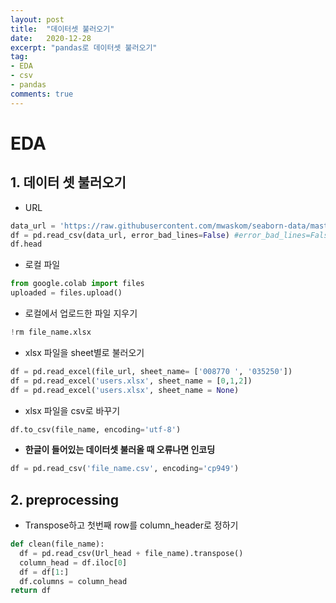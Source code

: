 ```yaml
---
layout: post
title:  "데이터셋 불러오기"
date:   2020-12-28
excerpt: "pandas로 데이터셋 불러오기"
tag:
- EDA
- csv
- pandas
comments: true
---
```


# EDA 

## 1. 데이터 셋 불러오기

* URL

```python
data_url = 'https://raw.githubusercontent.com/mwaskom/seaborn-data/master/car_crashes.csv'
df = pd.read_csv(data_url, error_bad_lines=False) #error_bad_lines=False: 오류나는 데이터는 불러오지 않음
df.head
```

* 로컬 파일

```python
from google.colab import files
uploaded = files.upload()
```
* 로컬에서 업로드한 파일 지우기     
```python
!rm file_name.xlsx 
```

* xlsx 파일을 sheet별로 불러오기
```python
df = pd.read_excel(file_url, sheet_name= ['008770 ', '035250'])
df = pd.read_excel('users.xlsx', sheet_name = [0,1,2])
df = pd.read_excel('users.xlsx', sheet_name = None)      
```
* xlsx 파일을 csv로 바꾸기
```python
df.to_csv(file_name, encoding='utf-8')
```

* **한글이 들어있는 데이터셋 불러올 때 오류나면 인코딩**

```python
df = pd.read_csv('file_name.csv', encoding='cp949') 
```



## 2. preprocessing

* Transpose하고 첫번째 row를 column_header로 정하기
```python
def clean(file_name):
  df = pd.read_csv(Url_head + file_name).transpose()                           #.transpose() 대신 .T 써도 됨
  column_head = df.iloc[0]
  df = df[1:]
  df.columns = column_head
return df                                                                    #마지막 row만 return하고 싶으면 df[-1:]
```
